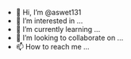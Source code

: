 - 👋 Hi, I’m @aswet131
- 👀 I’m interested in ...
- 🌱 I’m currently learning ...
- 💞️ I’m looking to collaborate on ...
- 📫 How to reach me ...

<!---
aswet131/aswet131 is a ✨ special ✨ repository because its `README.md` (this file) appears on your GitHub profile.
You can click the Preview link to take a look at your changes.
--->
